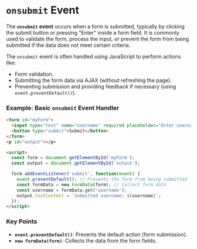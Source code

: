 # **`onsubmit` Event**

The **`onsubmit` event** occurs when a form is submitted, typically by clicking the submit button or pressing "Enter" inside a form field. It is commonly used to validate the form, process the input, or prevent the form from being submitted if the data does not meet certain criteria.

The `onsubmit` event is often handled using JavaScript to perform actions like:
- Form validation.
- Submitting the form data via AJAX (without refreshing the page).
- Preventing submission and providing feedback if necessary (using `event.preventDefault()`).

### **Example: Basic `onsubmit` Event Handler**

```html
<form id="myForm">
  <input type="text" name="username" required placeholder="Enter username">
  <button type="submit">Submit</button>
</form>
<p id="output"></p>

<script>
  const form = document.getElementById('myForm');
  const output = document.getElementById('output');

  form.addEventListener('submit', function(event) {
    event.preventDefault(); // Prevents the form from being submitted
    const formData = new FormData(form); // Collect form data
    const username = formData.get('username');
    output.textContent = `Submitted username: ${username}`;
  });
</script>
```

### **Key Points**
- **`event.preventDefault()`**: Prevents the default action (form submission).
- **`new FormData(form)`**: Collects the data from the form fields.